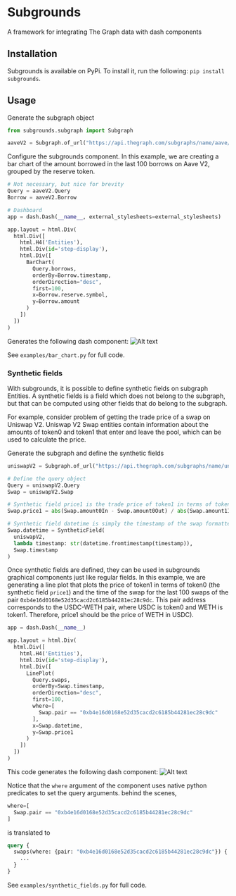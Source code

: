 # Subgrounds
A framework for integrating The Graph data with dash components

## Installation
Subgrounds is available on PyPi. To install it, run the following:
`pip install subgrounds`.

## Usage
Generate the subgraph object
```python
from subgrounds.subgraph import Subgraph

aaveV2 = Subgraph.of_url("https://api.thegraph.com/subgraphs/name/aave/protocol-v2")
```

Configure the subgrounds component. In this example, we are creating a bar chart of the amount borrowed in the last 100 borrows on Aave V2, grouped by the reserve token.

```python
# Not necessary, but nice for brevity
Query = aaveV2.Query
Borrow = aaveV2.Borrow

# Dashboard
app = dash.Dash(__name__, external_stylesheets=external_stylesheets)

app.layout = html.Div(
  html.Div([
    html.H4('Entities'),
    html.Div(id='step-display'),
    html.Div([
      BarChart(
        Query.borrows,
        orderBy=Borrow.timestamp,
        orderDirection="desc",
        first=100,
        x=Borrow.reserve.symbol,
        y=Borrow.amount
      )
    ])
  ])
)
```

Generates the following dash component:
![Alt text](/img/bar-chart-example.png?raw=true)

See `examples/bar_chart.py` for full code.

### Synthetic fields
With subgrounds, it is possible to define synthetic fields on subgraph Entities. A synthetic fields is a field which does not belong to the subgraph, but that can be computed using other fields that do belong to the subgraph.

For example, consider problem of getting the trade price of a swap on Uniswap V2. Uniswap V2 Swap entities contain information about the amounts of token0 and token1 that enter and leave the pool, which can be used to calculate the price.

Generate the subgraph and define the synthetic fields
```python
uniswapV2 = Subgraph.of_url("https://api.thegraph.com/subgraphs/name/uniswap/uniswap-v2")

# Define the query object
Query = uniswapV2.Query
Swap = uniswapV2.Swap

# Synthetic field price1 is the trade price of token1 in terms of token0
Swap.price1 = abs(Swap.amount0In - Swap.amount0Out) / abs(Swap.amount1In - Swap.amount1Out)

# Synthetic field datetime is simply the timestamp of the swap formatted to ISO8601
Swap.datetime = SyntheticField(
  uniswapV2,
  lambda timestamp: str(datetime.fromtimestamp(timestamp)),
  Swap.timestamp
)
```

Once synthetic fields are defined, they can be used in subgrounds graphical components just like regular fields. In this example, we are generating a line plot that plots the price of token1 in terms of token0 (the synthetic field `price1`) and the time of the swap for the last 100 swaps of the pair `0xb4e16d0168e52d35cacd2c6185b44281ec28c9dc`.
This pair address corresponds to the USDC-WETH pair, where USDC is token0 and WETH is token1. Therefore, price1 should be the price of WETH in USDC).

```python
app = dash.Dash(__name__)

app.layout = html.Div(
  html.Div([
    html.H4('Entities'),
    html.Div(id='step-display'),
    html.Div([
      LinePlot(
        Query.swaps, 
        orderBy=Swap.timestamp,
        orderDirection="desc",
        first=100,
        where=[
          Swap.pair == "0xb4e16d0168e52d35cacd2c6185b44281ec28c9dc"
        ],
        x=Swap.datetime,
        y=Swap.price1
      )
    ])
  ])
)
``` 

This code generates the following dash component:
![Alt text](/img/synthetic-field-example.png?raw=true)

Notice that the `where` argument of the component uses native python predicates to set the query arguments. behind the scenes, 
```python
where=[
  Swap.pair == "0xb4e16d0168e52d35cacd2c6185b44281ec28c9dc"
]
```
is translated to 
```graphql
query {
  swaps(where: {pair: "0xb4e16d0168e52d35cacd2c6185b44281ec28c9dc"}) {
    ...
  }
}
```

See `examples/synthetic_fields.py` for full code.